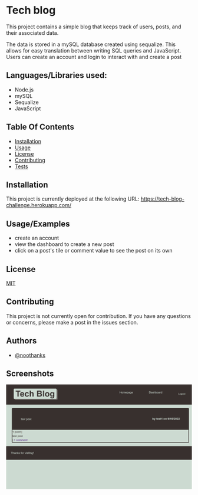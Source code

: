 # Tech blog


This project contains a simple blog that keeps track of users, posts, and their associated data. 

The data is stored in a mySQL database created using sequalize. This allows for easy translation between writing SQL queries and JavaScript.
Users can create an account and login to interact with and create a post

Languages/Libraries used:
-
* Node.js
* mySQL
* Sequalize
* JavaScript


## Table Of Contents
* [Installation](#Installation)
* [Usage](#Usage)
* [License](#License)
* [Contributing](#Contributing)
* [Tests](#tests)
## Installation

This project is currently deployed at the following URL:
https://tech-blog-challenge.herokuapp.com/
    
## Usage/Examples

* create an account
* view the dashboard to create a new post
* click on a post's tile or comment value to see the post on its own


## License

[MIT](https://choosealicense.com/licenses/mit/)


## Contributing

This project is not currently open for contribution. If you have any questions or concerns, please make a post in the issues section.


## Authors

- [@noothanks](https://www.github.com/noothanks)


## Screenshots

![ScreenShot](./assets/screenshot.png)

